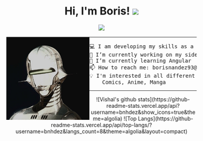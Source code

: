 <h1 align="center">
Hi, I'm Boris!
  <img src="https://media.giphy.com/media/hvRJCLFzcasrR4ia7z/giphy.gif" width="30"></h1>

<!-- Typing SVG by DenverCoder1 - https://github.com/DenverCoder1/readme-typing-svg -->
<p align="center">
  <a href="https://github.com/DenverCoder1/readme-typing-svg" Target="_blank"><img src="https://readme-typing-svg.herokuapp.com?lines=Front+-+end+Developer;Always%20learning%20new%20things&center=true&width=380&height=45"></a>
</p>

<img align="left" src="https://github.com/bnhdez/bnhdez/blob/main/122034ce-f357-4e42-80d3-2e9716dfc00f.jpeg" alt="pinterest pic robot" width="220" />
<hr>

<pre>
💻 I am developing my skills as a Frontend Developer | Enthuastic about new technologies
🔭 I’m currently working on my side projects
🌱 I’m currently learning Angular
📫 How to reach me: borisnandez93@gmail.com
💡 I'm interested in all different things such as: Movies, Videogames, Music, Reading, 
    Comics, Anime, Manga
</pre>
<hr>

<div align="center">
  ![Vishal's github stats](https://github-readme-stats.vercel.app/api?username=bnhdez&show_icons=true&theme=algolia) 
  ![Top Langs](https://github-readme-stats.vercel.app/api/top-langs/?username=bnhdez&langs_count=8&theme=algolia&layout=compact)
</div>

<!--
**bnhdez/bnhdez** is a ✨ _special_ ✨ repository because its `README.md` (this file) appears on your GitHub profile.

Here are some ideas to get you started:

- 🔭 I’m currently working on ...
- 🌱 I’m currently learning ...
- 👯 I’m looking to collaborate on ...
- 🤔 I’m looking for help with ...
- 💬 Ask me about ...
- 📫 How to reach me: ...
- 😄 Pronouns: ...
- ⚡ Fun fact: ...
-->
